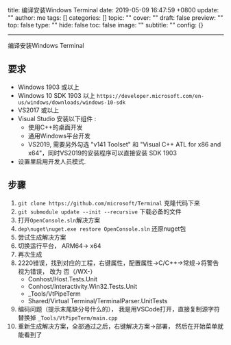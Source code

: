 title: 编译安装Windows Terminal
date: 2019-05-09 16:47:59 +0800
update: ""
author: me
tags: []
categories: []
topic: ""
cover: ""
draft: false
preview: ""
top: false
type: ""
hide: false
toc: false
image: ""
subtitle: ""
config: {}


---


编译安装Windows Terminal
<!--more-->

## 要求

* Windows 1903 或以上
* Windows 10 SDK 1903 以上 `https://developer.microsoft.com/en-us/windows/downloads/windows-10-sdk`
* VS2017 或以上
* Visual Studio 安装以下组件 :
  - 使用C++的桌面开发
  - 通用Windows平台开发
  - VS2019, 需要另外勾选 "v141 Toolset" 和 "Visual C++ ATL for x86 and x64"，同时VS2019的安装程序可以直接安装 SDK 1903
* 设置里启用开发人员模式.

## 步骤

1. `git clone https://github.com/microsoft/Terminal` 克隆代码下来
2. `git submodule update --init --recursive` 下载必备的文件
3. 打开`OpenConsole.sln`解决方案
4. `dep\nuget\nuget.exe restore OpenConsole.sln` 还原nuget包
5. 尝试生成解决方案
6. 切换运行平台， ARM64-> x64
7. 再次生成
8. 2220错误，找到对应的工程，右键属性，配置属性->C/C++->常规->将警告视为错误， 改为 否（/WX-）
    - Conhost/Host.Tests.Unit
    - Conhost/Interactivity.Win32.Tests.Unit
    - _Tools/VtPipeTerm
    - Shared/Virtual Terminal/TerminalParser.UnitTests
9. 编码问题（提示末尾缺分号什么的）， 我是用VSCode打开，直接复制源字符替换掉 `_Tools/VtPipeTerm/main.cpp`
10. 重新生成解决方案，全部通过之后，右键解决方案->部署， 然后在开始菜单就能看到了
